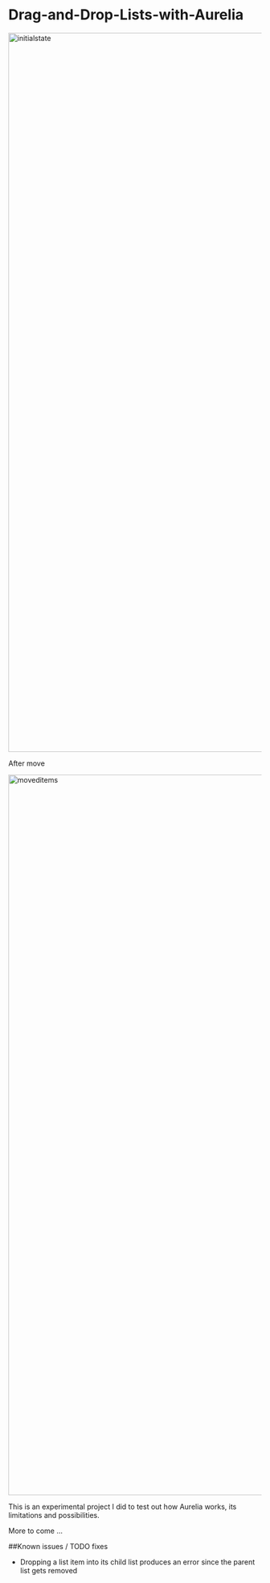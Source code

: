 # Drag-and-Drop-Lists-with-Aurelia

<img width="1429" alt="initialstate" src="https://cloud.githubusercontent.com/assets/8562956/20019108/199ce100-a2a1-11e6-8b22-7709fa4f6f35.png">

After move

<img width="1432" alt="moveditems" src="https://cloud.githubusercontent.com/assets/8562956/20019191/70c33ba0-a2a1-11e6-90f4-ef4afac9e8de.png">

This is an experimental project I did to test out how Aurelia works, its limitations and possibilities.

More to come ...

##Known issues / TODO fixes

- Dropping a list item into its child list produces an error since the parent list gets removed  
